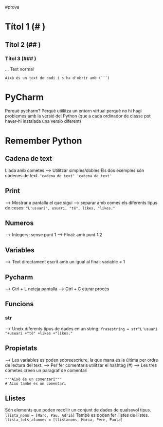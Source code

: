 #prova
# Títol 1 (# )
## Títol 2 (## )
### Títol 3 (### )
...
Text normal

```
Això és un text de codi i s'ha d'obrir amb (```)
```

# PyCharm
Perquè pycharm? Perquè utiilitza un entorn virtual perquè no hi hagi problemes amb la versió del Python (que a cada ordinador de classe pot haver-hi instalada una versió diferent)

# Remember Python
## Cadena de text
Liada amb cometes
--> Utilitzar simples/dobles
Els dos exemples són cadenes de text.
``` "cadena de text" 'cadena de text' ```

## Print
--> Mostrar a pantalla el que sigui
--> separar amb comes els diferents tipus de coses:
```"L'usuari", usuari, "té", likes, "likes."```

## Numeros
--> Integers: sense punt 1
--> Float: amb punt 1.2

## Variables
--> Text directament escrit amb un igual al final: variable = 1

## Pycharm
--> Ctrl + L neteja pantalla
--> Ctrl + C aturar procés

## Funcions
### str
--> Uneix diferents tipus de dades en un string:
```frasestring = str"L'usuari "+usuari +"té" +likes +"likes."```

## Propietats
--> Les variables es poden sobreescriure, la que mana és la última per ordre de lectura del text.
--> Per fer comentaris utilitzar el hashtag (#)
--> Les tres cometes creen un paragraf de comentari
```
"""Això és un comentari""" 
# Això també és un comentari
``` 


## Llistes
Són elements que poden recollir un conjunt de dades de qualsevol tipus.
``` llista_noms = [Marc, Pau, Adrià] ```
També es poden fer llistes de llistes.
```llista_tots_alumnes = [llistanoms, Maria, Pere, Paula]```
